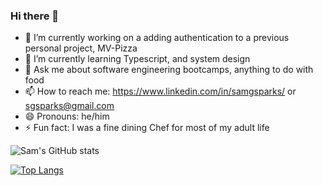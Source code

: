 ### Hi there 👋



- 🔭 I’m currently working on a adding authentication to a previous personal project, MV-Pizza
- 🌱 I’m currently learning Typescript, and system design 
- 💬 Ask me about software engineering bootcamps, anything to do with food
- 📫 How to reach me: https://www.linkedin.com/in/samgsparks/ or sgsparks@gmail.com
- 😄 Pronouns: he/him
- ⚡ Fun fact: I was a fine dining Chef for most of my adult life

![Sam's GitHub stats](https://github-readme-stats.vercel.app/api?username=sgsparks&count_private=true&theme=dark)

[![Top Langs](https://github-readme-stats.vercel.app/api/top-langs/?username=sgsparks&layout=compact&theme=dark)](https://github.com/sgsparks/github-readme-stats)



